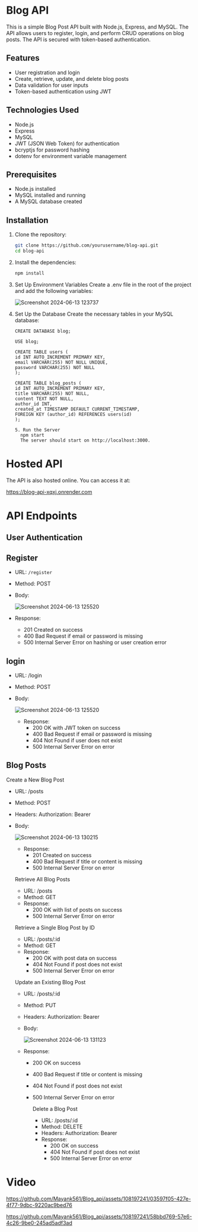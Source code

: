 # Blog API
This is a simple Blog Post API built with Node.js, Express, and MySQL. The API allows users to register, login, and perform CRUD operations on blog posts. The API is secured with token-based authentication.


## Features
- User registration and login
- Create, retrieve, update, and delete blog posts
- Data validation for user inputs
- Token-based authentication using JWT

## Technologies Used
- Node.js
- Express
- MySQL
- JWT (JSON Web Token) for authentication
- bcryptjs for password hashing
- dotenv for environment variable management

## Prerequisites
- Node.js installed
- MySQL installed and running
- A MySQL database created

## Installation
1. Clone the repository:
    ```bash
    git clone https://github.com/yourusername/blog-api.git
    cd blog-api
    ```
2. Install the dependencies:
    ```bash
    npm install
    ```
    
3. Set Up Environment Variables
   Create a .env file in the root of the project and add the following variables:

    ![Screenshot 2024-06-13 123737](https://github.com/Mayank561/Blog_api/assets/108197241/3bf0af33-c771-471c-9f78-0f34dd989a45)

4. Set Up the Database
   Create the necessary tables in your MySQL database:

    ```
    CREATE DATABASE blog;

    USE blog;

    CREATE TABLE users (
    id INT AUTO_INCREMENT PRIMARY KEY,
    email VARCHAR(255) NOT NULL UNIQUE,
    password VARCHAR(255) NOT NULL
    );

    CREATE TABLE blog_posts (
    id INT AUTO_INCREMENT PRIMARY KEY,
    title VARCHAR(255) NOT NULL,
    content TEXT NOT NULL,
    author_id INT,
    created_at TIMESTAMP DEFAULT CURRENT_TIMESTAMP,
    FOREIGN KEY (author_id) REFERENCES users(id)
    );

    5. Run the Server
      npm start
      The server should start on http://localhost:3000.
      ```

# Hosted API
  The API is also hosted online. You can access it at:

  https://blog-api-xqxj.onrender.com

# API Endpoints

## User Authentication

## Register
- URL: `/register`
- Method: POST
- Body:
  
    ![Screenshot 2024-06-13 125520](https://github.com/Mayank561/Blog_api/assets/108197241/ebfb702f-043a-468b-91a9-e8e513fc908e)

- Response:
  - 201 Created on success
  - 400 Bad Request if email or password is missing
  - 500 Internal Server Error on hashing or user creation error
 
## login
- URL: /login
- Method: POST
- Body:

    ![Screenshot 2024-06-13 125520](https://github.com/Mayank561/Blog_api/assets/108197241/ebfb702f-043a-468b-91a9-e8e513fc908e)

  - Response:
    - 200 OK with JWT token on success
    - 400 Bad Request if email or password is missing
    - 404 Not Found if user does not exist
    - 500 Internal Server Error on error

## Blog Posts
Create a New Blog Post
  - URL: /posts
  - Method: POST
  - Headers: Authorization: Bearer <token>
  - Body:

      ![Screenshot 2024-06-13 130215](https://github.com/Mayank561/Blog_api/assets/108197241/e8ee5c66-72b0-433a-a4d4-7a6f0466ef3e)

     - Response:
         - 201 Created on success
         - 400 Bad Request if title or content is missing
         - 500 Internal Server Error on error
      

     Retrieve All Blog Posts
      - URL: /posts
      - Method: GET
      - Response:
          - 200 OK with list of posts on success
          - 500 Internal Server Error on error
       
    Retrieve a Single Blog Post by ID
      - URL: /posts/:id
      - Method: GET
      - Response:
          - 200 OK with post data on success
          - 404 Not Found if post does not exist
          - 500 Internal Server Error on error

    Update an Existing Blog Post
      - URL: /posts/:id
      - Method: PUT
      - Headers: Authorization: Bearer <token>
      - Body:
        
         ![Screenshot 2024-06-13 131123](https://github.com/Mayank561/Blog_api/assets/108197241/6cd61498-ff6d-4af5-8277-524a3be425b5)

    - Response:
      - 200 OK on success
      - 400 Bad Request if title or content is missing
      - 404 Not Found if post does not exist
      - 500 Internal Server Error on error


        Delete a Blog Post
          - URL: /posts/:id
          - Method: DELETE
          - Headers: Authorization: Bearer <token>
          - Response:
            - 200 OK on success
            - 404 Not Found if post does not exist
            - 500 Internal Server Error on error
                    



# Video

https://github.com/Mayank561/Blog_api/assets/108197241/03597f05-427e-4f77-9dbc-9220ac9bed76

https://github.com/Mayank561/Blog_api/assets/108197241/58bbd769-57e6-4c26-9be0-245ad5adf3ad

